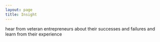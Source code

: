 ```yaml
---
layout: page
title: Insight
---
```

hear from veteran entrepreneurs about their successes and failures and learn from their experience
